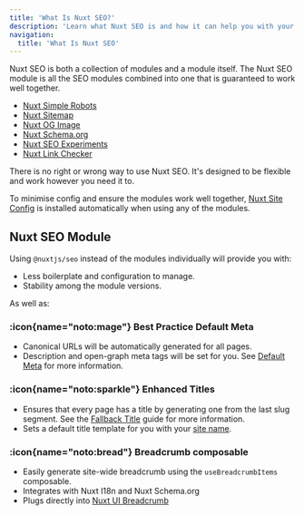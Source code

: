 ```yaml
---
title: 'What Is Nuxt SEO?'
description: 'Learn what Nuxt SEO is and how it can help you with your Nuxt site.'
navigation:
  title: 'What Is Nuxt SEO'
---
```


Nuxt SEO is both a collection of modules and a module itself. The Nuxt SEO module is all the SEO modules combined into one that is guaranteed to work well together.

- [Nuxt Simple Robots](/robots)
- [Nuxt Sitemap](/sitemap)
- [Nuxt OG Image](/og-image)
- [Nuxt Schema.org](/schema-org)
- [Nuxt SEO Experiments](/experiments)
- [Nuxt Link Checker](/link-checker)

There is no right or wrong way to use Nuxt SEO. It's designed to be flexible and work however you need it to.

To minimise config and ensure the modules work well together, [Nuxt Site Config](/site-config) is installed automatically when using any of the modules.

## Nuxt SEO Module

Using `@nuxtjs/seo` instead of the modules individually will provide you with:
- Less boilerplate and configuration to manage.
- Stability among the module versions.

As well as:

### :icon{name="noto:mage"} Best Practice Default Meta

- Canonical URLs will be automatically generated for all pages.
- Description and open-graph meta tags will be set for you. See [Default Meta](/nuxt-seo/guides/default-meta) for more information.

### :icon{name="noto:sparkle"} Enhanced Titles

- Ensures that every page has a title by generating one from the last slug segment.
  See the [Fallback Title](/nuxt-seo/guides/fallback-title) guide for more information.
- Sets a default title template for you with your [site name](/site-config/guide/setting-site-config).

### :icon{name="noto:bread"} Breadcrumb composable

- Easily generate site-wide breadcrumb using the `useBreadcrumbItems` composable.
- Integrates with Nuxt I18n and Nuxt Schema.org
- Plugs directly into [Nuxt UI Breadcrumb](https://ui.nuxt.com/navigation/breadcrumb)
